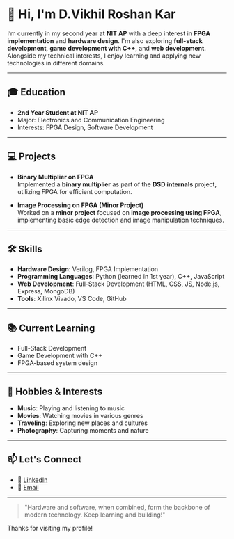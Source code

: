 # 👋 Hi, I'm D.Vikhil Roshan Kar

I’m currently in my second year at **NIT AP** with a deep interest in **FPGA implementation** and **hardware design**. I'm also exploring **full-stack development**, **game development with C++**, and **web development**. Alongside my technical interests, I enjoy learning and applying new technologies in different domains.

---

## 🎓 Education
- **2nd Year Student at NIT AP**
- Major: Electronics and Communication Engineering
- Interests: FPGA Design, Software Development

---

## 💻 Projects

- **Binary Multiplier on FPGA**  
  Implemented a **binary multiplier** as part of the **DSD internals** project, utilizing FPGA for efficient computation.

- **Image Processing on FPGA (Minor Project)**  
  Worked on a **minor project** focused on **image processing using FPGA**, implementing basic edge detection and image manipulation techniques.

---

## 🛠️ Skills

- **Hardware Design**: Verilog, FPGA Implementation
- **Programming Languages**: Python (learned in 1st year), C++, JavaScript
- **Web Development**: Full-Stack Development (HTML, CSS, JS, Node.js, Express, MongoDB)
- **Tools**: Xilinx Vivado,  VS Code, GitHub

---

## 📚 Current Learning

- Full-Stack Development
- Game Development with C++
- FPGA-based system design


---

## 🎵 Hobbies & Interests

- **Music**: Playing and listening to music
- **Movies**: Watching movies in various genres
- **Traveling**: Exploring new places and cultures
- **Photography**: Capturing moments and nature

---

## 📫 Let's Connect

- 🔗 [LinkedIn](https://www.linkedin.com/in/vikhil-roshan-kar-dubba-a57b06260)
- 📧 [Email](mailto:vikhilroshankardubba@gmail.com)

---

> "Hardware and software, when combined, form the backbone of modern technology. Keep learning and building!"

Thanks for visiting my profile!
